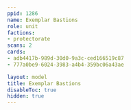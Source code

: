 ```yaml
---
ppid: 1286
name: Exemplar Bastions
role: unit
factions:
- protectorate
scans: 2
cards:
- adb4417b-989d-30d0-9a3c-ced166519c87
- 777a0be9-6024-3983-a4b4-359bc06a43ae

layout: model
title: Exemplar Bastions
disableToc: true
hidden: true
---
```


